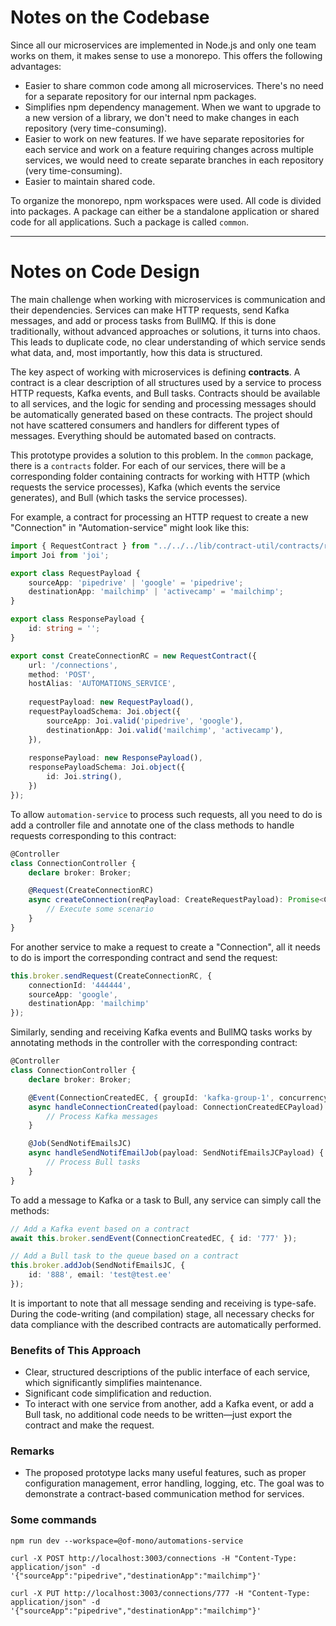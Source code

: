 
# Notes on the Codebase

Since all our microservices are implemented in Node.js and only one team works on them, it makes sense to use a monorepo.
This offers the following advantages:
- Easier to share common code among all microservices. There's no need for a separate repository for our internal npm packages.
- Simplifies npm dependency management. When we want to upgrade to a new version of a library, we don't need to make changes in each repository (very time-consuming).
- Easier to work on new features. If we have separate repositories for each service and work on a feature requiring changes across multiple services, we would need to create separate branches in each repository (very time-consuming).
- Easier to maintain shared code.

To organize the monorepo, npm workspaces were used.
All code is divided into packages. A package can either be a standalone application or shared code for all applications. Such a package is called `common`.

---

# Notes on Code Design

The main challenge when working with microservices is communication and their dependencies. 
Services can make HTTP requests, send Kafka messages, and add or process tasks from BullMQ. 
If this is done traditionally, without advanced approaches or solutions, it turns into chaos. 
This leads to duplicate code, no clear understanding of which service sends what data, and, most importantly, how this data is structured.

The key aspect of working with microservices is defining **contracts**. A contract is a clear description of all structures used by a service to process HTTP requests, Kafka events, and Bull tasks. Contracts should be available to all services, and the logic for sending and processing messages should be automatically generated based on these contracts. The project should not have scattered consumers and handlers for different types of messages. Everything should be automated based on contracts.

This prototype provides a solution to this problem. 
In the `common` package, there is a `contracts` folder. For each of our services, there will be a corresponding folder containing contracts for working with HTTP (which requests the service processes), Kafka (which events the service generates), and Bull (which tasks the service processes).

For example, a contract for processing an HTTP request to create a new "Connection" in "Automation-service" might look like this:

```typescript
import { RequestContract } from "../../../lib/contract-util/contracts/request-contract";
import Joi from 'joi';

export class RequestPayload {
    sourceApp: 'pipedrive' | 'google' = 'pipedrive'; 
    destinationApp: 'mailchimp' | 'activecamp' = 'mailchimp';
}

export class ResponsePayload {
    id: string = ''; 
}

export const CreateConnectionRC = new RequestContract({
    url: '/connections',
    method: 'POST',
    hostAlias: 'AUTOMATIONS_SERVICE',
    
    requestPayload: new RequestPayload(),
    requestPayloadSchema: Joi.object({
        sourceApp: Joi.valid('pipedrive', 'google'),
        destinationApp: Joi.valid('mailchimp', 'activecamp'),
    }),
    
    responsePayload: new ResponsePayload(),
    responsePayloadSchema: Joi.object({
        id: Joi.string(),
    })
});
```

To allow `automation-service` to process such requests, all you need to do is add a controller file and annotate one of the class methods to handle requests corresponding to this contract:

```typescript
@Controller
class ConnectionController {
    declare broker: Broker;

    @Request(CreateConnectionRC)
    async createConnection(reqPayload: CreateRequestPayload): Promise<CreateResponsePayload> {
        // Execute some scenario
    }
}
```

For another service to make a request to create a "Connection", all it needs to do is import the corresponding contract and send the request:

```typescript
this.broker.sendRequest(CreateConnectionRC, {
    connectionId: '444444',
    sourceApp: 'google',
    destinationApp: 'mailchimp'
});
```

Similarly, sending and receiving Kafka events and BullMQ tasks works by annotating methods in the controller with the corresponding contract:

```typescript
@Controller
class ConnectionController {
    declare broker: Broker;

    @Event(ConnectionCreatedEC, { groupId: 'kafka-group-1', concurrency: 10 })
    async handleConnectionCreated(payload: ConnectionCreatedECPayload) {
        // Process Kafka messages
    }

    @Job(SendNotifEmailsJC)
    async handleSendNotifEmailJob(payload: SendNotifEmailsJCPayload) {
        // Process Bull tasks
    }
}
```

To add a message to Kafka or a task to Bull, any service can simply call the methods:

```typescript
// Add a Kafka event based on a contract
await this.broker.sendEvent(ConnectionCreatedEC, { id: '777' });

// Add a Bull task to the queue based on a contract
this.broker.addJob(SendNotifEmailsJC, {
    id: '888', email: 'test@test.ee'
});
```

It is important to note that all message sending and receiving is type-safe.
During the code-writing (and compilation) stage, all necessary checks for data compliance with the described contracts are automatically performed.

### Benefits of This Approach
- Clear, structured descriptions of the public interface of each service, which significantly simplifies maintenance.
- Significant code simplification and reduction.
- To interact with one service from another, add a Kafka event, or add a Bull task, no additional code needs to be written—just export the contract and make the request.

### Remarks
- The proposed prototype lacks many useful features, such as proper configuration management, error handling, logging, etc. The goal was to demonstrate a contract-based communication method for services.


### Some commands
```
npm run dev --workspace=@of-mono/automations-service

curl -X POST http://localhost:3003/connections -H "Content-Type: application/json" -d '{"sourceApp":"pipedrive","destinationApp":"mailchimp"}'

curl -X PUT http://localhost:3003/connections/777 -H "Content-Type: application/json" -d '{"sourceApp":"pipedrive","destinationApp":"mailchimp"}'
```